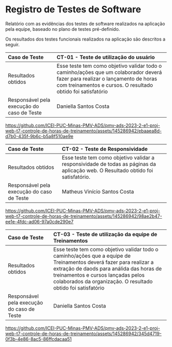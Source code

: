 # Registro de Testes de Software

Relatório com as evidências dos testes de software realizados na aplicação pela equipe, baseado no plano de testes pré-definido.

Os resultados dos testes funcionais realizados na aplicação são descritos a seguir.

|Caso de Teste    | CT-01 - Teste de utilização do usuário |
|:---|:---|
| Resultados obtidos | Esse teste tem como objetivo validar todo o caminho/ações que um colaborador deverá fazer para realizar o lançamento de horas com treinamentos e cursos. O resultado obtido foi satisfatório  |
| Responsável pela execução do caso de Teste | Daniella Santos Costa |

https://github.com/ICEI-PUC-Minas-PMV-ADS/pmv-ads-2023-2-e1-proj-web-t7-controle-de-horas-de-treinamento/assets/145286942/ebaaea8d-d7b0-435f-9b6c-b5a8f510ae9e


|Caso de Teste    | CT-02 - Teste de Responsividade |
|:---|:---|
| Resultados obtidos | Esse teste tem como objetivo validar a responsividade de todas as páginas da aplicação web. O Resultado obtido foi satisfatório.  |
| Responsável pela execução do caso de Teste | Matheus Vinício Santos Costa |

https://github.com/ICEI-PUC-Minas-PMV-ADS/pmv-ads-2023-2-e1-proj-web-t7-controle-de-horas-de-treinamento/assets/145286942/98ae2b47-ee1e-4fdc-ad06-97a0cde290e7


|Caso de Teste    | CT-03 - Teste de utilização da equipe de Treinamentos |
|:---|:---|
| Resultados obtidos | Esse teste tem como objetivo validar todo o caminho/ações que a equipe de Treinamentos deverá fazer para realizar a extração de daods para análida das horas de treinamentos e cursos lançadas pelos colaborados da organização. O resultado obtido foi satisfatório  |
| Responsável pela execução do caso de Teste | Daniella Santos Costa |

https://github.com/ICEI-PUC-Minas-PMV-ADS/pmv-ads-2023-2-e1-proj-web-t7-controle-de-horas-de-treinamento/assets/145286942/345d4719-0f3b-4e86-8ac5-86ffcdacaa51

